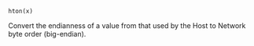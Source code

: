 ```
hton(x)
```

Convert the endianness of a value from that used by the Host to Network byte order (big-endian).
